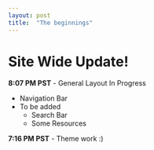 ```yaml
---
layout: post
title:  "The beginnings"
---
```


# Site Wide Update!
**8:07 PM PST** - General Layout In Progress
- Navigation Bar
- To be added
  - Search Bar
  - Some Resources <br />

**7:16 PM PST** - Theme work :)
